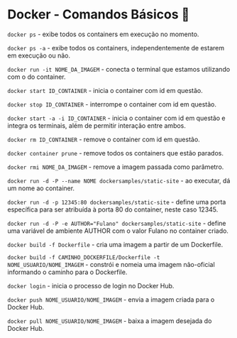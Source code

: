 # Docker - Comandos Básicos 🐋

`docker ps` - exibe todos os containers em execução no momento.

`docker ps -a` - exibe todos os containers, independentemente de estarem em execução ou não.

`docker run -it NOME_DA_IMAGEM` - conecta o terminal que estamos utilizando com o do container.

`docker start ID_CONTAINER` - inicia o container com id em questão.

`docker stop ID_CONTAINER` - interrompe o container com id em questão.

`docker start -a -i ID_CONTAINER` - inicia o container com id em questão e integra os terminais, além de permitir interação entre ambos.

`docker rm ID_CONTAINER` - remove o container com id em questão.

`docker container prune` - remove todos os containers que estão parados.

`docker rmi NOME_DA_IMAGEM` - remove a imagem passada como parâmetro.

`docker run -d -P --name NOME dockersamples/static-site` - ao executar, dá um nome ao container.

`docker run -d -p 12345:80 dockersamples/static-site` - define uma porta específica para ser atribuída à porta 80 do container, neste caso 12345.

`docker run -d -P -e AUTHOR="Fulano" dockersamples/static-site` - define uma variável de ambiente AUTHOR com o valor Fulano no container criado.

`docker build -f Dockerfile` - cria uma imagem a partir de um Dockerfile.

`docker build -f CAMINHO_DOCKERFILE/Dockerfile -t NOME_USUARIO/NOME_IMAGEM` - constrói e nomeia uma imagem não-oficial informando o caminho para o Dockerfile.

`docker login` - inicia o processo de login no Docker Hub.

`docker push NOME_USUARIO/NOME_IMAGEM` - envia a imagem criada para o Docker Hub.

`docker pull NOME_USUARIO/NOME_IMAGEM` - baixa a imagem desejada do Docker Hub.
